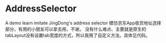 # AddressSelector
A demo learn imitate JingDong's address selector
模仿京东App收货地址选择部分，有用的小朋友可以拿去用，不谢。
没有什么难点、主要就是原生的tabLayout没有设置tab宽度的方式，所以我用了自定义方法。具体见代码。
